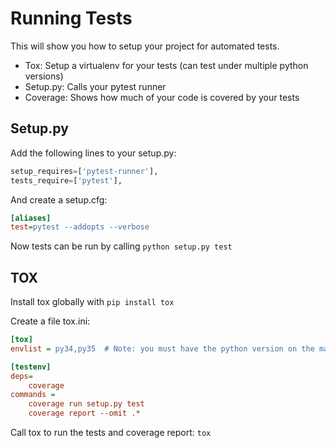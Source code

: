 # Running Tests #
This will show you how to setup your project for automated tests.
  * Tox: Setup a virtualenv for your tests (can test under multiple python versions)
  * Setup.py: Calls your pytest runner
  * Coverage: Shows how much of your code is covered by your tests

## Setup.py ##
Add the following lines to your setup.py:
``` python
setup_requires=['pytest-runner'],
tests_require=['pytest'],
```
 And create a setup.cfg:
 ``` cfg
 [aliases]
 test=pytest --addopts --verbose
 ```
 
 Now tests can be run by calling `python setup.py test`

## TOX ##
Install tox globally with `pip install tox`

Create a file tox.ini:
``` ini
[tox]
envlist = py34,py35  # Note: you must have the python version on the machine already

[testenv]
deps=
    coverage
commands =
    coverage run setup.py test
    coverage report --omit .*
```

Call tox to run the tests and coverage report: `tox`
